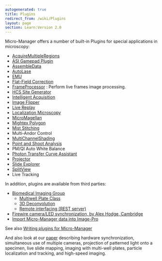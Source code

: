 ```yaml
---
autogenerated: true
title: Plugins
redirect_from: /wiki/Plugins
layout: page
section: Learn:Version 2.0
---
```


Micro-Manager offers a number of built-in Plugins for special
applications in microscopy:

  - [AcquireMultipleRegions](AcquireMultipleRegions)
  - [ASI Gamepad Plugin](ASI_Gamepad_Plugin)
  - [AssembleData](AssembleData)
  - [AutoLase](AutoLase)
  - [EMU](EMU)
  - [Flat-Field Correction](Flat-Field_Correction)
  - [FrameProcessor](FrameProcessor) : Perform live frames
    image processing.
-   [HCS Site Generator](HCS_Site_Generator)
-   [Intelligent Acquisition](Intelligent_Acquisition)
-   [Image Flipper](Image_Flipper)
-   [Live Replay](Live_Replay)
-   [Localization Microscopy](Localization_Microscopy)
-   [MicroMagellan](MicroMagellan)
-   [Mightex Polygon](Mightex_Polygon_Plugin)
-   [Mist Stitching](MistData)
-   Multi-Andor Control
-   [MultiChannelShading](MultiChannelShading)
-   [Point and Shoot Analysis](Point_and_Shoot_Analysis)
-   PM/QI Auto White Balance
-   [Photon Transfer Curve
    Assistant](Photon_Transfer_Curve_Assistant)
-   [Projector](Projector_Plugin)
-   [Slide Explorer](Slide_Explorer_Plugin)
-   [SplitView](SplitView)
-   Live Tracking

In addition, plugins are available from third parties:

-   [Biomedical Imaging Group](http://big.umassmed.edu)
    -   [Multiwell Plate Class](Well_Plate_Plugin)
    -   [3D Deconvolution](3D_Deconvolution)
    -   [Remote interfacing (REST
        server)](https://github.com/kbellve/MMrestServer)
-   [Firewire camera/LED synchronization, by Alex Hodge,
    Cambridge](http://flybrain.mrc-lmb.cam.ac.uk/dokuwiki/doku.php?id=alex:projects:fluorescent_imaging:start)
-   [Import Micro-Manager data into
    Image-Pro](http://www.mediacy.com/index.aspx?page=IP_MicroManager_plugin)

See also [Writing plugins for
Micro-Manager](Writing_plugins_for_Micro-Manager)

And also look at our
[paper](http://www.jbmethods.org/jbm/article/view/36/28) describing
hardware synchronization, simultaneous use of multiple cameras,
projection of patterned light onto a specimen, live slide mapping,
imaging with multi-well plates, particle localization and tracking, and
high-speed imaging.
